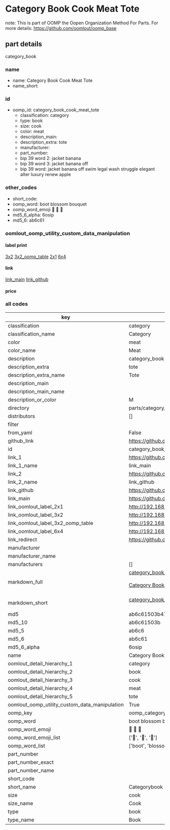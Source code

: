 # Category Book Cook Meat Tote  

note: This is part of OOMP the Oopen Organization Method For Parts. For more details: https://github.com/oomlout/oomp_base

##  part details
  



category_book



### name
* name: Category Book Cook Meat Tote
* name_short: 
### id
* oomp_id: category_book_cook_meat_tote
  * classification: category
  * type: book
  * size: cook
  * color: meat
  * description_main: 
  * description_extra: tote
  * manufacturer: 
  * part_number: 
  * bip 39 word 2: jacket banana
  * bip 39 word 3: jacket banana off
  * bip 39 word: jacket banana off swim legal wash struggle elegant alter luxury renew apple

### other_codes
* short_code: 
* oomp_word: boot blossom bouquet
* oomp_word_emoji :boot: :blossom: :bouquet:
* md5_6_alpha: 6osip
* md5_6: ab6c61






### oomlout_oomp_utility_custom_data_manipulation
#### label print
[3x2](http://192.168.1.245:1112/?label=oomp%206osip)
[3x2_oomp_table](http://192.168.1.108:1112/?label=oomp%206osip)
[2x1](http://192.168.1.242:1112/?label=oomp%206osip)
[6x4](http://192.168.1.55:1112/?label=oomp%206osip)    

#### link

[link_main](https://github.com/oomlout/oomlout_oomp_version_1_messy/tree/main/parts/category_book_cook_meat_tote) [link_github](https://github.com/oomlout/oomlout_oomp_version_1_messy/tree/main/parts/category_book_cook_meat_tote)                             

#### price







### all codes 
| key | value |  
| --- | --- |  
| classification | category |  
| classification_name | Category |  
| color | meat |  
| color_name | Meat |  
| description | category_book |  
| description_extra | tote |  
| description_extra_name | Tote |  
| description_main |  |  
| description_main_name |  |  
| description_or_color | M  |  
| directory | parts/category_book_cook_meat_tote |  
| distributors | [] |  
| filter |  |  
| from_yaml | False |  
| github_link | https://github.com/oomlout/oomlout_oomp_part_src/tree/main/parts/category_book_cook_meat_tote |  
| id | category_book_cook_meat_tote |  
| link_1 | https://github.com/oomlout/oomlout_oomp_version_1_messy/tree/main/parts/category_book_cook_meat_tote |  
| link_1_name | link_main |  
| link_2 | https://github.com/oomlout/oomlout_oomp_version_1_messy/tree/main/parts/category_book_cook_meat_tote |  
| link_2_name | link_github |  
| link_github | https://github.com/oomlout/oomlout_oomp_version_1_messy/tree/main/parts/category_book_cook_meat_tote |  
| link_main | https://github.com/oomlout/oomlout_oomp_version_1_messy/tree/main/parts/category_book_cook_meat_tote |  
| link_oomlout_label_2x1 | http://192.168.1.242:1112/?label=oomp%206osip |  
| link_oomlout_label_3x2 | http://192.168.1.245:1112/?label=oomp%206osip |  
| link_oomlout_label_3x2_oomp_table | http://192.168.1.108:1112/?label=oomp%206osip |  
| link_oomlout_label_6x4 | http://192.168.1.55:1112/?label=oomp%206osip |  
| link_redirect | https://github.com/oomlout/oomlout_oomp_version_1_messy/tree/main/parts/category_book_cook_meat_tote |  
| manufacturer |  |  
| manufacturer_name |  |  
| manufacturers | [] |  
| markdown_full | [category_book_cook_meat_tote](none)<br>[](none)<br>[Category Book Cook Meat Tote](none)<br><br> |  
| markdown_short | [category_book_cook_meat_tote](none)<br><br> |  
| md5 | ab6c61503b479aebddbfbdbf32848bb8 |  
| md5_10 | ab6c61503b |  
| md5_5 | ab6c6 |  
| md5_6 | ab6c61 |  
| md5_6_alpha | 6osip |  
| name | Category Book Cook Meat Tote |  
| oomlout_detail_hierarchy_1 | category |  
| oomlout_detail_hierarchy_2 | book |  
| oomlout_detail_hierarchy_3 | cook |  
| oomlout_detail_hierarchy_4 | meat |  
| oomlout_detail_hierarchy_5 | tote |  
| oomlout_oomp_utility_custom_data_manipulation | True |  
| oomp_key | oomp_category_book_cook_meat_tote |  
| oomp_word | boot blossom bouquet |  
| oomp_word_emoji | :boot: :blossom: :bouquet: |  
| oomp_word_emoji_list | [':boot:', ':blossom:', ':bouquet:'] |  
| oomp_word_list | ['boot', 'blossom', 'bouquet'] |  
| part_number |  |  
| part_number_exact |  |  
| part_number_name |  |  
| short_code |  |  
| short_name | Categorybook |  
| size | cook |  
| size_name | Cook |  
| type | book |  
| type_name | Book |  
